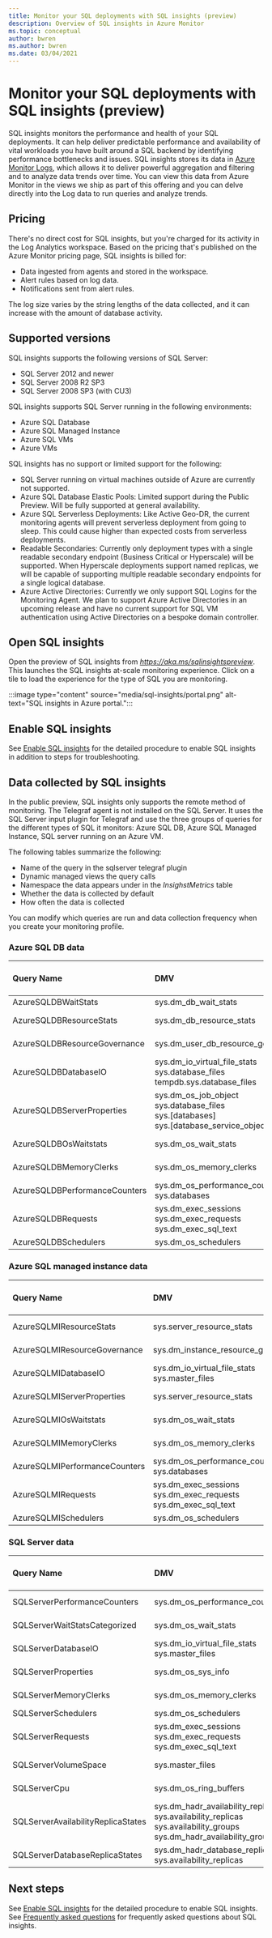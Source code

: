 ```yaml
---
title: Monitor your SQL deployments with SQL insights (preview)
description: Overview of SQL insights in Azure Monitor
ms.topic: conceptual
author: bwren
ms.author: bwren
ms.date: 03/04/2021
---
```


# Monitor your SQL deployments with SQL insights (preview)
SQL insights monitors the performance and health of your SQL deployments.  It can help deliver predictable performance and availability of vital workloads you have built around a SQL backend by identifying performance bottlenecks and issues. SQL insights stores its data in [Azure Monitor Logs](../logs/data-platform-logs.md), which allows it to deliver powerful aggregation and filtering and to analyze data trends over time. You can view this data from Azure Monitor in the views we ship as part of this offering and you can delve directly into the Log data to run queries and analyze trends.

## Pricing

There's no direct cost for SQL insights, but you're charged for its activity in the Log Analytics workspace. Based on the pricing that's published on the Azure Monitor pricing page, SQL insights is billed for:

- Data ingested from agents and stored in the workspace.
- Alert rules based on log data.
- Notifications sent from alert rules.

The log size varies by the string lengths of the data collected, and it can increase with the amount of database activity. 


## Supported versions 
SQL insights supports the following versions of SQL Server:

- SQL Server 2012 and newer
- SQL Server 2008 R2 SP3 
- SQL Server 2008 SP3 (with CU3)

SQL insights supports SQL Server running in the following environments:

- Azure SQL Database
- Azure SQL Managed Instance
- Azure SQL VMs
- Azure VMs

SQL insights has no support or limited support for the following:

- SQL Server running on virtual machines outside of Azure are currently not supported.
- Azure SQL Database Elastic Pools: Limited support during the Public Preview. Will be fully supported at general availability.  
- Azure SQL Serverless Deployments: Like Active Geo-DR, the current monitoring agents will prevent serverless deployment from going to sleep. This could cause higher than expected costs from serverless deployments.  
- Readable Secondaries: Currently only deployment types with a single readable secondary endpoint (Business Critical or Hyperscale) will be supported. When Hyperscale deployments support named replicas, we will be capable of supporting multiple readable secondary endpoints for a single logical database.  
- Azure Active Directories: Currently we only support SQL Logins for the Monitoring Agent. We plan to support Azure Active Directories in an upcoming release and have no current support for SQL VM authentication using Active Directories on a bespoke domain controller.  


## Open SQL insights

Open the preview of SQL insights from *https://aka.ms/sqlinsightspreview*. This launches the SQL insights at-scale monitoring experience. Click on a tile to load the experience for the type of SQL you are monitoring. 

:::image type="content" source="media/sql-insights/portal.png" alt-text="SQL insights in Azure portal.":::


## Enable SQL insights 
See [Enable SQL insights](sql-insights-enable.md) for the detailed procedure to enable SQL insights in addition to steps for troubleshooting.


## Data collected by SQL insights
In the public preview, SQL insights only supports the remote method of monitoring. The Telegraf agent is not installed on the SQL Server. It uses the SQL Server input plugin for Telegraf and use the three groups of queries for the different types of SQL it monitors: Azure SQL DB, Azure SQL Managed Instance, SQL server running on an Azure VM. 

The following tables summarize the following:

- Name of the query in the sqlserver telegraf plugin
- Dynamic managed views the query calls
- Namespace the data appears under in the *InsighstMetrics* table
- Whether the data is collected by default
- How often the data is collected
 
You can modify which queries are run and data collection frequency when you create your monitoring profile. 

### Azure SQL DB data 

| Query Name | DMV | Namespace | Enabled by Default | Default Collection Frequency |
|:---|:---|:---|:---|:---|
| AzureSQLDBWaitStats |  sys.dm_db_wait_stats | sqlserver_azuredb_waitstats | No | NA |
| AzureSQLDBResourceStats | sys.dm_db_resource_stats | sqlserver_azure_db_resource_stats | Yes | 60 seconds |
| AzureSQLDBResourceGovernance | sys.dm_user_db_resource_governance | sqlserver_db_resource_governance | Yes | 60 seconds |
| AzureSQLDBDatabaseIO | sys.dm_io_virtual_file_stats<br>sys.database_files<br>tempdb.sys.database_files | sqlserver_database_io | Yes | 60 seconds |
| AzureSQLDBServerProperties | sys.dm_os_job_object<br>sys.database_files<br>sys.[databases]<br>sys.[database_service_objectives] | sqlserver_server_properties | Yes | 60 seconds |
| AzureSQLDBOsWaitstats | sys.dm_os_wait_stats | sqlserver_waitstats | Yes | 60 seconds |
| AzureSQLDBMemoryClerks | sys.dm_os_memory_clerks | sqlserver_memory_clerks | Yes | 60 seconds |
| AzureSQLDBPerformanceCounters | sys.dm_os_performance_counters<br>sys.databases | sqlserver_performance | Yes | 60 seconds |
| AzureSQLDBRequests | sys.dm_exec_sessions<br>sys.dm_exec_requests<br>sys.dm_exec_sql_text | sqlserver_requests | No | NA |
| AzureSQLDBSchedulers | sys.dm_os_schedulers | sqlserver_schedulers | No | NA  |

### Azure SQL managed instance data 

| Query Name | DMV | Namespace | Enabled by Default | Default Collection Frequency |
|:---|:---|:---|:---|:---|
| AzureSQLMIResourceStats | sys.server_resource_stats | sqlserver_azure_db_resource_stats | Yes | 60 seconds |
| AzureSQLMIResourceGovernance | sys.dm_instance_resource_governance | sqlserver_instance_resource_governance | Yes | 60 seconds |
| AzureSQLMIDatabaseIO | sys.dm_io_virtual_file_stats<br>sys.master_files | sqlserver_database_io | Yes | 60 seconds |
| AzureSQLMIServerProperties | sys.server_resource_stats | sqlserver_server_properties | Yes | 60 seconds |
| AzureSQLMIOsWaitstats | sys.dm_os_wait_stats | sqlserver_waitstats | Yes | 60 seconds |
| AzureSQLMIMemoryClerks | sys.dm_os_memory_clerks | sqlserver_memory_clerks | Yes | 60 seconds |
| AzureSQLMIPerformanceCounters | sys.dm_os_performance_counters<br>sys.databases | sqlserver_performance | Yes | 60 seconds |
| AzureSQLMIRequests | sys.dm_exec_sessions<br>sys.dm_exec_requests<br>sys.dm_exec_sql_text | sqlserver_requests | No | NA |
| AzureSQLMISchedulers | sys.dm_os_schedulers | sqlserver_schedulers | No | NA |

### SQL Server data

| Query Name | DMV | Namespace | Enabled by Default | Default Collection Frequency |
|:---|:---|:---|:---|:---|
| SQLServerPerformanceCounters | sys.dm_os_performance_counters | sqlserver_performance | Yes | 60 seconds |
| SQLServerWaitStatsCategorized | sys.dm_os_wait_stats | sqlserver_waitstats | Yes | 60 seconds | 
| SQLServerDatabaseIO | sys.dm_io_virtual_file_stats<br>sys.master_files | sqlserver_database_io | Yes | 60 seconds |
| SQLServerProperties | sys.dm_os_sys_info | sqlserver_server_properties | Yes | 60 seconds |
| SQLServerMemoryClerks | sys.dm_os_memory_clerks | sqlserver_memory_clerks | Yes | 60 seconds |
| SQLServerSchedulers | sys.dm_os_schedulers | sqlserver_schedulers | No | NA |
| SQLServerRequests | sys.dm_exec_sessions<br>sys.dm_exec_requests<br>sys.dm_exec_sql_text | sqlserver_requests | No | NA |
| SQLServerVolumeSpace | sys.master_files | sqlserver_volume_space | Yes | 60 seconds |
| SQLServerCpu | sys.dm_os_ring_buffers | sqlserver_cpu | Yes | 60 seconds |
| SQLServerAvailabilityReplicaStates | sys.dm_hadr_availability_replica_states<br>sys.availability_replicas<br>sys.availability_groups<br>sys.dm_hadr_availability_group_states | sqlserver_hadr_replica_states | | 60 seconds |
| SQLServerDatabaseReplicaStates | sys.dm_hadr_database_replica_states<br>sys.availability_replicas | sqlserver_hadr_dbreplica_states | | 60 seconds |




## Next steps

See [Enable SQL insights](sql-insights-enable.md) for the detailed procedure to enable SQL insights.
See [Frequently asked questions](../faq.md#sql-insights-preview) for frequently asked questions about SQL insights.
